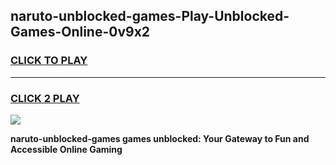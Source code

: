 
## naruto-unblocked-games-Play-Unblocked-Games-Online-0v9x2
<h3>
<a href="https://premium76.site?title=naruto-unblocked-games&ref=24A">CLICK TO PLAY</a></h3>
<hr>

<h3>
<a href="https://premium76.site?title=naruto-unblocked-games&ref=24A">CLICK 2 PLAY</a>
  
</h3>

<a href="https://premium76.site?title=naruto-unblocked-games&ref=24A"><img src="https://clearcache.store/games.png"></a>


**naruto-unblocked-games games unblocked: Your Gateway to Fun and Accessible Online Gaming**
